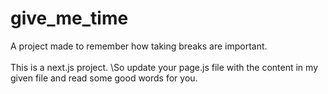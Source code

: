 # give_me_time
A project made to remember how taking breaks are important.
\
\
This is a next.js project. 
\So update your page.js file with the content in my given file and read some good words for you.


